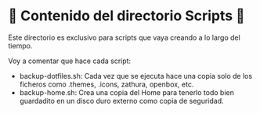 # 📜 Contenido del directorio Scripts 📜

Este directorio es exclusivo para scripts que vaya creando a lo largo del tiempo.

Voy a comentar que hace cada script:

- backup-dotfiles.sh: Cada vez que se ejecuta hace una copia solo de los ficheros como .themes, .icons, zathura, openbox, etc.
- backup-home.sh: Crea una copia del Home para tenerlo todo bien guardadito en un disco duro externo como copia de seguridad.
